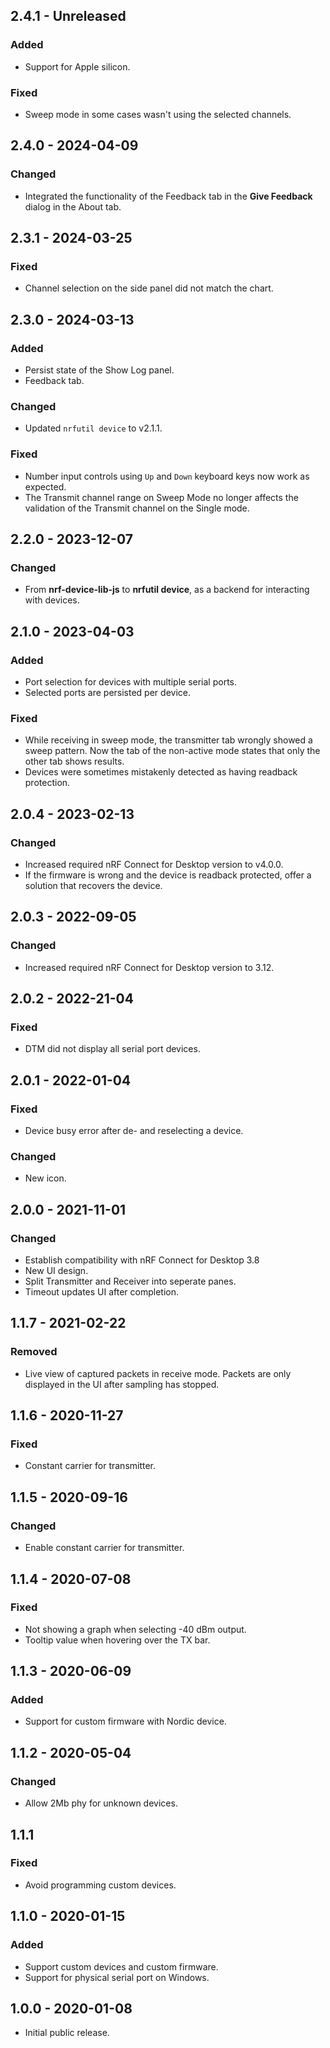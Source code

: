 ## 2.4.1 - Unreleased

### Added

-   Support for Apple silicon.

### Fixed

-   Sweep mode in some cases wasn't using the selected channels.

## 2.4.0 - 2024-04-09

### Changed

-   Integrated the functionality of the Feedback tab in the **Give Feedback**
    dialog in the About tab.

## 2.3.1 - 2024-03-25

### Fixed

-   Channel selection on the side panel did not match the chart.

## 2.3.0 - 2024-03-13

### Added

-   Persist state of the Show Log panel.
-   Feedback tab.

### Changed

-   Updated `nrfutil device` to v2.1.1.

### Fixed

-   Number input controls using `Up` and `Down` keyboard keys now work as
    expected.
-   The Transmit channel range on Sweep Mode no longer affects the validation of
    the Transmit channel on the Single mode.

## 2.2.0 - 2023-12-07

### Changed

-   From **nrf-device-lib-js** to **nrfutil device**, as a backend for
    interacting with devices.

## 2.1.0 - 2023-04-03

### Added

-   Port selection for devices with multiple serial ports.
-   Selected ports are persisted per device.

### Fixed

-   While receiving in sweep mode, the transmitter tab wrongly showed a sweep
    pattern. Now the tab of the non-active mode states that only the other tab
    shows results.
-   Devices were sometimes mistakenly detected as having readback protection.

## 2.0.4 - 2023-02-13

### Changed

-   Increased required nRF Connect for Desktop version to v4.0.0.
-   If the firmware is wrong and the device is readback protected, offer a
    solution that recovers the device.

## 2.0.3 - 2022-09-05

### Changed

-   Increased required nRF Connect for Desktop version to 3.12.

## 2.0.2 - 2022-21-04

### Fixed

-   DTM did not display all serial port devices.

## 2.0.1 - 2022-01-04

### Fixed

-   Device busy error after de- and reselecting a device.

### Changed

-   New icon.

## 2.0.0 - 2021-11-01

### Changed

-   Establish compatibility with nRF Connect for Desktop 3.8
-   New UI design.
-   Split Transmitter and Receiver into seperate panes.
-   Timeout updates UI after completion.

## 1.1.7 - 2021-02-22

### Removed

-   Live view of captured packets in receive mode. Packets are only displayed in
    the UI after sampling has stopped.

## 1.1.6 - 2020-11-27

### Fixed

-   Constant carrier for transmitter.

## 1.1.5 - 2020-09-16

### Changed

-   Enable constant carrier for transmitter.

## 1.1.4 - 2020-07-08

### Fixed

-   Not showing a graph when selecting -40 dBm output.
-   Tooltip value when hovering over the TX bar.

## 1.1.3 - 2020-06-09

### Added

-   Support for custom firmware with Nordic device.

## 1.1.2 - 2020-05-04

### Changed

-   Allow 2Mb phy for unknown devices.

## 1.1.1

### Fixed

-   Avoid programming custom devices.

## 1.1.0 - 2020-01-15

### Added

-   Support custom devices and custom firmware.
-   Support for physical serial port on Windows.

## 1.0.0 - 2020-01-08

-   Initial public release.
